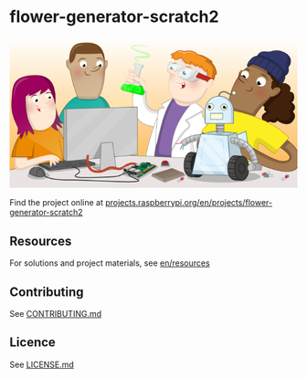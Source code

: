 # flower-generator-scratch2

![flower-generator-scratch2](banner.png)

Find the project online at [projects.raspberrypi.org/en/projects/flower-generator-scratch2](https://projects.raspberrypi.org/en/projects/flower-generator-scratch2)

## Resources
For solutions and project materials, see [en/resources](https://github.com/raspberrypilearning/flower-generator-scratch2/tree/master/en/resources)

## Contributing
See [CONTRIBUTING.md](CONTRIBUTING.md)

## Licence
 See [LICENSE.md](LICENSE.md)